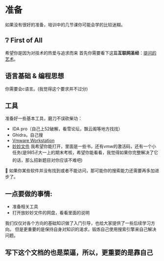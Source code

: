 # 准备

如果没有很好的准备，培训中的几节课你可能会学的比较迷糊。

## :grey_question: First of All
希望你是因为对技术的热爱与追求而来
首先你需要看下这篇**互联网圣经**：[提问的艺术](https://how-to-ask.natro92.fun/)。

## 语言基础 & 编程思想

你需要会c语言。(我觉得这个要求并不过分)

## 工具

准备好一些基本工具，磨刀不误砍柴功：

- IDA pro（自己上52破解，看雪论坛，飘云阁等地方找找）
- Ghidra，自己搜
- [Vmware Workstation](https://softwareupdate.vmware.com/cds/vmw-desktop/ws/17.5.2/23775571/windows/core/VMware-workstation-17.5.2-23775571.exe.tar)  
- [妙妙文件](https://drive.google.com/drive/folders/1L2TQ8rgXnlKK5hOkxinGWEtqQQ6NqRV0)  我希望你能打开，里面是一些书，还有vmw的激活码，还有一个小任务(是985✌大一上的期末考核，希望你能看看，我觉得如果你完整解决了它的话，那么招新题目对你应该不难吧)


:stop_sign: 如果你某些软件并没有找到或者不能访问，那可能你的搜索能力还需要再多加进步了。

## 一点要做的事情:
- 准备相关工具
- 打开放妙妙文件的网盘，看看里面的说明

我们仅仅对各个方向的基础知识做了入门引导，也给大家提供了一些后续学习方向。
但是更重要的是保持自身对知识的渴求，锻炼自己使用搜索引擎来自己解决问题。
## 写下这个文档的也是菜逼，所以，更重要的是靠自己
